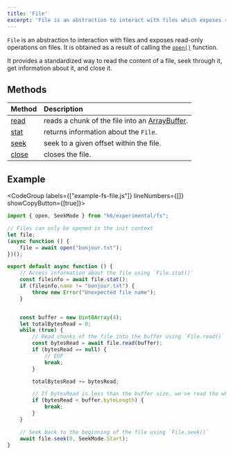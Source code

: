 ```yaml
---
title: 'File'
excerpt: 'File is an abstraction to interact with files which exposes read-only operations.'
---
```


`File` is an abstraction to interaction with files and exposes read-only operations on files. It is obtained as a result of calling the [`open()`](/javascript-api/k6-experimental/fs/open) function.

It provides a standardized way to read the content of a file, seek through it, get information about it, and close it. 

## Methods

| Method                                                | Description                                   |
| :---------------------------------------------------  | :-------------------------------------------- |
| [read](/javascript-api/k6-experimental/fs/file/file-read)  | reads a chunk of the file into an [ArrayBuffer](https://developer.mozilla.org/en-US/docs/Web/JavaScript/Reference/Global_Objects/ArrayBuffer).      |
| [stat](/javascript-api/k6-experimental/fs/file/file-stat)  | returns information about the `File`.         |
| [seek](/javascript-api/k6-experimental/fs/file/file-seek)  | seek to a given offset within the file.       |
| [close](/javascript-api/k6-experimental/fs/file/file-close) | closes the file.                              |

## Example

<CodeGroup labels={["example-fs-file.js"]} lineNumbers={[]} showCopyButton={[true]}>

```javascript
import { open, SeekMode } from "k6/experimental/fs";

// Files can only be opened in the init context
let file;
(async function () {
	file = await open("bonjour.txt");
})();

export default async function () {
	// Access information about the file using `File.stat()`
	const fileinfo = await file.stat();
	if (fileinfo.name != "bonjour.txt") {
		throw new Error("Unexpected file name");
	}


	const buffer = new Uint8Array(4);
	let totalBytesRead = 0;
	while (true) {
		// Read chunks of the file into the buffer using `File.read()`
		const bytesRead = await file.read(buffer);
		if (bytesRead == null) {
			// EOF
			break;
		}

		totalBytesRead += bytesRead;

		// If bytesRead is less than the buffer size, we've read the whole file
		if (bytesRead < buffer.byteLength) {
			break;
		}
	}

	// Seek back to the beginning of the file using `File.seek()`
	await file.seek(0, SeekMode.Start);
}
```

</CodeGroup>